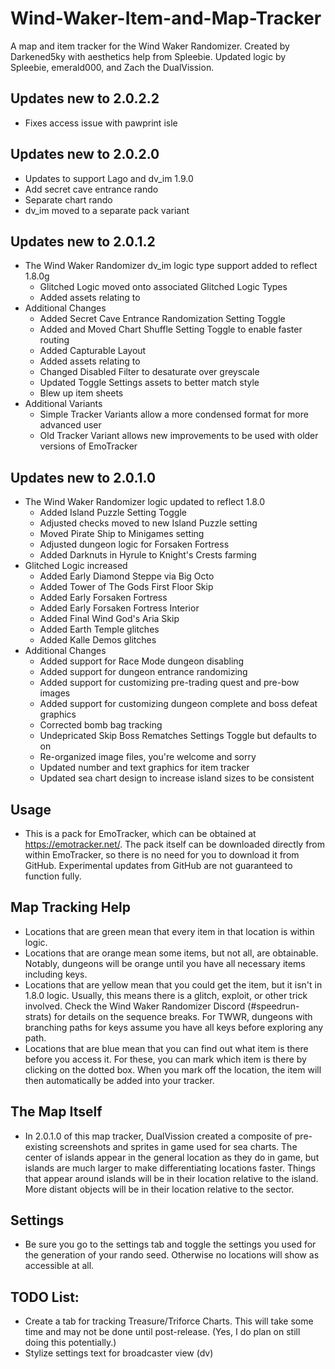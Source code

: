 # Wind-Waker-Item-and-Map-Tracker
A map and item tracker for the Wind Waker Randomizer. Created by Darkened5ky with aesthetics help from Spleebie. Updated logic by Spleebie, emerald000, and Zach the DualVission.

## Updates new to 2.0.2.2
- Fixes access issue with pawprint isle

## Updates new to 2.0.2.0
- Updates to support Lago and dv_im 1.9.0
- Add secret cave entrance rando
- Separate chart rando
- dv_im moved to a separate pack variant

## Updates new to 2.0.1.2
- The Wind Waker Randomizer dv_im logic type support added to reflect 1.8.0g
   * Glitched Logic moved onto associated Glitched Logic Types
   * Added assets relating to
- Additional Changes
   * Added Secret Cave Entrance Randomization Setting Toggle
   * Added and Moved Chart Shuffle Setting Toggle to enable faster routing
   * Added Capturable Layout
   * Added assets relating to
   * Changed Disabled Filter to desaturate over greyscale
   * Updated Toggle Settings assets to better match style
   * Blew up item sheets
- Additional Variants
   * Simple Tracker Variants allow a more condensed format for more advanced user
   * Old Tracker Variant allows new improvements to be used with older versions of EmoTracker

## Updates new to 2.0.1.0
- The Wind Waker Randomizer logic updated to reflect 1.8.0
   * Added Island Puzzle Setting Toggle
   * Adjusted checks moved to new Island Puzzle setting
   * Moved Pirate Ship to Minigames setting
   * Adjusted dungeon logic for Forsaken Fortress
   * Added Darknuts in Hyrule to Knight's Crests farming
- Glitched Logic increased
   * Added Early Diamond Steppe via Big Octo
   * Added Tower of The Gods First Floor Skip
   * Added Early Forsaken Fortress
   * Added Early Forsaken Fortress Interior
   * Added Final Wind God's Aria Skip
   * Added Earth Temple glitches
   * Added Kalle Demos glitches
- Additional Changes
   * Added support for Race Mode dungeon disabling
   * Added support for dungeon entrance randomizing
   * Added support for customizing pre-trading quest and pre-bow images
   * Added support for customizing dungeon complete and boss defeat graphics
   * Corrected bomb bag tracking
   * Undepricated Skip Boss Rematches Settings Toggle but defaults to on
   * Re-organized image files, you're welcome and sorry
   * Updated number and text graphics for item tracker
   * Updated sea chart design to increase island sizes to be consistent

## Usage
- This is a pack for EmoTracker, which can be obtained at https://emotracker.net/.
   The pack itself can be downloaded directly from within EmoTracker, so there is no need for you to download it from GitHub.
   Experimental updates from GitHub are not guaranteed to function fully.

## Map Tracking Help
- Locations that are green mean that every item in that location is within logic.
- Locations that are orange mean some items, but not all, are obtainable.
   Notably, dungeons will be orange until you have all necessary items including keys.
- Locations that are yellow mean that you could get the item, but it isn't in 1.8.0 logic.
   Usually, this means there is a glitch, exploit, or other trick involved.
   Check the Wind Waker Randomizer Discord (#speedrun-strats) for details on the sequence breaks.
   For TWWR, dungeons with branching paths for keys assume you have all keys before exploring any path.
- Locations that are blue mean that you can find out what item is there before you access it.
   For these, you can mark which item is there by clicking on the dotted box.
   When you mark off the location, the item will then automatically be added into your tracker.

## The Map Itself
- In 2.0.1.0 of this map tracker, DualVission created a composite of pre-existing screenshots and sprites in game used for sea charts.
   The center of islands appear in the general location as they do in game, but islands are much larger to make differentiating locations faster.
   Things that appear around islands will be in their location relative to the island.
   More distant objects will be in their location relative to the sector.

## Settings
- Be sure you go to the settings tab and toggle the settings you used for the generation of your rando seed.
   Otherwise no locations will show as accessible at all.

## TODO List:
- Create a tab for tracking Treasure/Triforce Charts. This will take some time and may not be done until post-release. (Yes, I do plan on still doing this potentially.)
- Stylize settings text for broadcaster view (dv)
